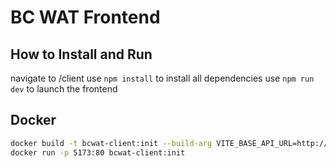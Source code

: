 # BC WAT Frontend

## How to Install and Run

navigate to /client
use `npm install` to install all dependencies
use `npm run dev` to launch the frontend

## Docker

```bash
docker build -t bcwat-client:init --build-arg VITE_BASE_API_URL=http://localhost:8000 .
docker run -p 5173:80 bcwat-client:init
```
